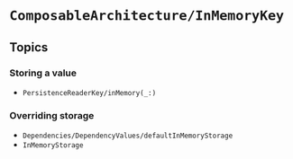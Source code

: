# ``ComposableArchitecture/InMemoryKey``

## Topics

### Storing a value

- ``PersistenceReaderKey/inMemory(_:)``

### Overriding storage

- ``Dependencies/DependencyValues/defaultInMemoryStorage``
- ``InMemoryStorage``
